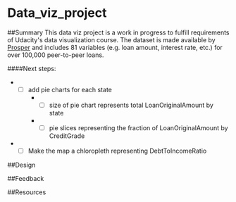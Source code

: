# Data_viz_project
##Summary
This data viz project is a work in progress to fulfill requirements of Udacity's data visualization course.  The dataset is made available by [Prosper](https://www.prosper.com/) and includes 81 variables (e.g. loan amount, interest rate, etc.) for over 100,000 peer-to-peer loans.  

####Next steps:

* - [ ] add pie charts for each state 
    * - [ ] size of pie chart represents total LoanOriginalAmount by state
    * - [ ] pie slices representing the fraction of LoanOriginalAmount by CreditGrade
* - [ ] Make the map a chloropleth representing DebtToIncomeRatio

##Design

##Feedback

##Resources

